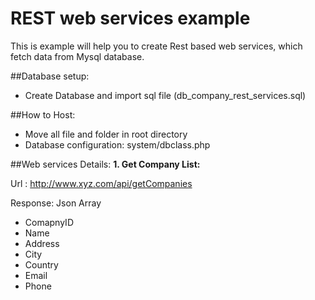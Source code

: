 # REST web services example
This is example will help you to create Rest based web services, which fetch data from Mysql database.

##Database setup:
- Create Database and import sql file (db_company_rest_services.sql)

##How to Host:
- Move all file and folder in root directory 
- Database configuration: system/dbclass.php

##Web services Details:
**1. Get Company List:**

Url : http://www.xyz.com/api/getCompanies

Response: Json Array
- ComapnyID
- Name
- Address
- City
- Country
- Email 
- Phone

